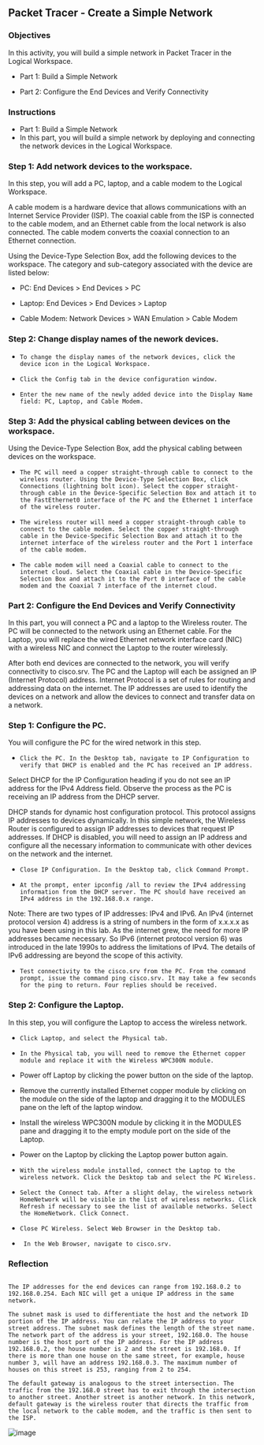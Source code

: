 ## Packet Tracer - Create a Simple Network

### Objectives
In this activity, you will build a simple network in Packet Tracer in the Logical Workspace.

+ Part 1: Build a Simple Network

+ Part 2: Configure the End Devices and Verify Connectivity

### Instructions
+ Part 1: Build a Simple Network
+ In this part, you will build a simple network by deploying and connecting the network devices in the Logical Workspace.

### Step 1: Add network devices to the workspace.
In this step, you will add a PC, laptop, and a cable modem to the Logical Workspace.

A cable modem is a hardware device that allows communications with an Internet Service Provider (ISP). The coaxial cable from the ISP is connected to the cable modem, and an Ethernet cable from the local network is also connected. The cable modem converts the coaxial connection to an Ethernet connection.

Using the Device-Type Selection Box, add the following devices to the workspace. The category and sub-category associated with the device are listed below:

+   PC: End Devices > End Devices > PC

+   Laptop: End Devices > End Devices > Laptop

+   Cable Modem: Network Devices > WAN Emulation > Cable Modem

### Step 2: Change display names of the nework devices.
+     To change the display names of the network devices, click the device icon in the Logical Workspace.

+     Click the Config tab in the device configuration window.

+     Enter the new name of the newly added device into the Display Name field: PC, Laptop, and Cable Modem.

### Step 3: Add the physical cabling between devices on the workspace.
Using the Device-Type Selection Box, add the physical cabling between devices on the workspace.

+     The PC will need a copper straight-through cable to connect to the wireless router. Using the Device-Type Selection Box, click Connections (lightning bolt icon). Select the copper straight-through cable in the Device-Specific Selection Box and attach it to the FastEthernet0 interface of the PC and the Ethernet 1 interface of the wireless router.

+     The wireless router will need a copper straight-through cable to connect to the cable modem. Select the copper straight-through cable in the Device-Specific Selection Box and attach it to the internet interface of the wireless router and the Port 1 interface of the cable modem.

+     The cable modem will need a Coaxial cable to connect to the internet cloud. Select the Coaxial cable in the Device-Specific Selection Box and attach it to the Port 0 interface of the cable modem and the Coaxial 7 interface of the internet cloud.

### Part 2: Configure the End Devices and Verify Connectivity
In this part, you will connect a PC and a laptop to the Wireless router. The PC will be connected to the network using an Ethernet cable. For the Laptop, you will replace the wired Ethernet network interface card (NIC) with a wireless NIC and connect the Laptop to the router wirelessly.

After both end devices are connected to the network, you will verify connectivity to cisco.srv. The PC and the Laptop will each be assigned an IP (Internet Protocol) address. Internet Protocol is a set of rules for routing and addressing data on the internet. The IP addresses are used to identify the devices on a network and allow the devices to connect and transfer data on a network.

### Step 1: Configure the PC.
You will configure the PC for the wired network in this step.

+     Click the PC. In the Desktop tab, navigate to IP Configuration to verify that DHCP is enabled and the PC has received an IP address.

Select DHCP for the IP Configuration heading if you do not see an IP address for the IPv4 Address field. Observe the process as the PC is receiving an IP address from the DHCP server.

DHCP stands for dynamic host configuration protocol. This protocol assigns IP addresses to devices dynamically. In this simple network, the Wireless Router is configured to assign IP addresses to devices that request IP addresses. If DHCP is disabled, you will need to assign an IP address and configure all the necessary information to communicate with other devices on the network and the internet.

+     Close IP Configuration. In the Desktop tab, click Command Prompt.

+     At the prompt, enter ipconfig /all to review the IPv4 addressing information from the DHCP server. The PC should have received an IPv4 address in the 192.168.0.x range.

Note: There are two types of IP addresses: IPv4 and IPv6. An IPv4 (internet protocol version 4) address is a string of numbers in the form of x.x.x.x as you have been using in this lab. As the internet grew, the need for more IP addresses became necessary. So IPv6 (internet protocol version 6) was introduced in the late 1990s to address the limitations of IPv4. The details of IPv6 addressing are beyond the scope of this activity.

+     Test connectivity to the cisco.srv from the PC. From the command prompt, issue the command ping cisco.srv. It may take a few seconds for the ping to return. Four replies should be received.

### Step 2: Configure the Laptop.
In this step, you will configure the Laptop to access the wireless network.

+     Click Laptop, and select the Physical tab.

+     In the Physical tab, you will need to remove the Ethernet copper module and replace it with the Wireless WPC300N module.

+    Power off Laptop by clicking the power button on the side of the laptop.

+    Remove the currently installed Ethernet copper module by clicking on the module on the side of the laptop and dragging it to the MODULES pane on the left of the laptop window.

+    Install the wireless WPC300N module by clicking it in the MODULES pane and dragging it to the empty module port on the side of the Laptop.

+    Power on the Laptop by clicking the Laptop power button again.

+     With the wireless module installed, connect the Laptop to the wireless network. Click the Desktop tab and select the PC Wireless.

+     Select the Connect tab. After a slight delay, the wireless network HomeNetwork will be visible in the list of wireless networks. Click Refresh if necessary to see the list of available networks. Select the HomeNetwork. Click Connect.

+     Close PC Wireless. Select Web Browser in the Desktop tab.

+      In the Web Browser, navigate to cisco.srv.

### Reflection
```

The IP addresses for the end devices can range from 192.168.0.2 to 192.168.0.254. Each NIC will get a unique IP address in the same network.

The subnet mask is used to differentiate the host and the network ID portion of the IP address. You can relate the IP address to your street address. The subnet mask defines the length of the street name. The network part of the address is your street, 192.168.0. The house number is the host port of the IP address. For the IP address 192.168.0.2, the house number is 2 and the street is 192.168.0. If there is more than one house on the same street, for example, house number 3, will have an address 192.168.0.3. The maximum number of houses on this street is 253, ranging from 2 to 254.

The default gateway is analogous to the street intersection. The traffic from the 192.168.0 street has to exit through the intersection to another street. Another street is another network. In this network, default gateway is the wireless router that directs the traffic from the local network to the cable modem, and the traffic is then sent to the ISP.
```
![image](https://user-images.githubusercontent.com/51156057/236613889-c2c1c784-5a71-4672-ad6c-4cb50362f782.png)

